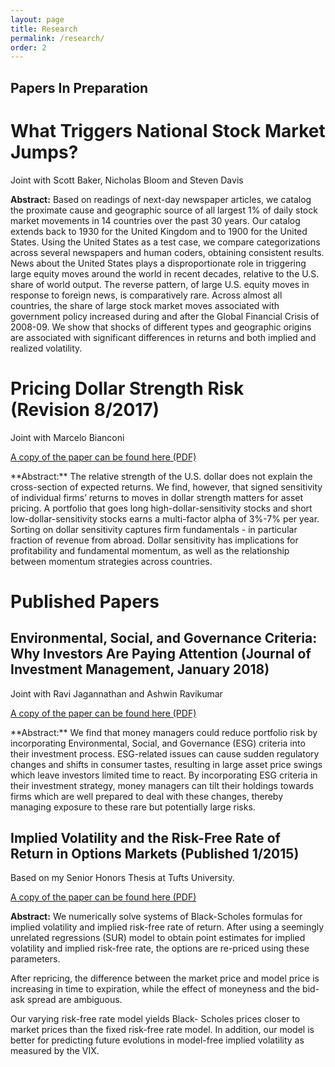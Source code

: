 ```yaml
---
layout: page
title: Research
permalink: /research/
order: 2
---
```

## Papers In Preparation


# What Triggers National Stock Market Jumps?

Joint with Scott Baker, Nicholas Bloom and Steven Davis

**Abstract:** Based on readings of next-day newspaper articles, we catalog the proximate cause and geographic source of all largest 1% of daily stock market movements in 14 countries over the past 30 years. Our catalog extends back to 1930 for the United Kingdom and to 1900 for the United States. Using the United States as a test case, we compare categorizations across several newspapers and human coders, obtaining consistent results. News about the United States plays a disproportionate role in triggering large equity moves around the world in recent decades, relative to the U.S. share of world output.  The reverse pattern, of large U.S. equity moves in response to foreign news, is comparatively rare. Across almost all countries, the share of large stock market moves associated with government policy increased during and after the Global Financial Crisis of 2008-09.  We show that shocks of different types and geographic origins are associated with significant differences in returns and both implied and realized volatility.

# Pricing Dollar Strength Risk (Revision 8/2017)

Joint with Marcelo Bianconi

<p>
  <a href="/images/Dollar_Strength_9_5_2017.pdf" target="_blank">
    A copy of the paper can be found here (PDF)
  </a>
</p>
**Abstract:** The relative strength of the U.S. dollar does not explain the cross-section of expected returns.
We find, however, that signed sensitivity of individual firms’ returns to moves in dollar
strength matters for asset pricing. A portfolio that goes long high-dollar-sensitivity stocks and
short low-dollar-sensitivity stocks earns a multi-factor alpha of 3%-7% per year. Sorting on
dollar sensitivity captures firm fundamentals - in particular fraction of revenue from abroad.
Dollar sensitivity has implications for profitability and fundamental momentum, as well as
the relationship between momentum strategies across countries.

# Published Papers
## Environmental, Social, and Governance Criteria: Why Investors Are Paying Attention (Journal of Investment Management, January 2018)

Joint with Ravi Jagannathan and Ashwin Ravikumar

<p>
  <a href="/images/ESG_9_5_2017.pdf" target="_blank">
    A copy of the paper can be found here (PDF)
  </a>
</p>
**Abstract:** We find that money managers could reduce portfolio risk by incorporating Environmental, Social, and Governance (ESG) criteria into their investment process. ESG-related issues can cause sudden regulatory changes and shifts in consumer tastes, resulting in large asset price swings which leave investors limited time to react. By incorporating ESG criteria in their investment strategy, money managers can tilt their holdings towards firms which are well prepared to deal with these changes, thereby managing exposure to these rare but potentially large risks.


## Implied Volatility and the Risk-Free Rate of Return in Options Markets (Published 1/2015)

Based on my Senior Honors Thesis at Tufts University.

<p>
  <a href="/images/Implied_Volatility_Paper_2014.pdf" target="_blank">
    A copy of the paper can be found here (PDF)
  </a>
</p>

**Abstract:** We numerically solve systems of Black-Scholes formulas for implied
volatility and implied risk-free rate of return. After using a seemingly
unrelated regressions (SUR) model to obtain point estimates for implied
volatility and implied risk-free rate, the options are re-priced using these
parameters.

After repricing, the difference between the market price and model price is
increasing in time to expiration, while the effect of moneyness and the bid-ask
spread are ambiguous.

Our varying risk-free rate model yields Black- Scholes prices closer to market
prices than the fixed risk-free rate model. In addition, our model is better
for predicting future evolutions in model-free implied volatility as measured
by the VIX.
